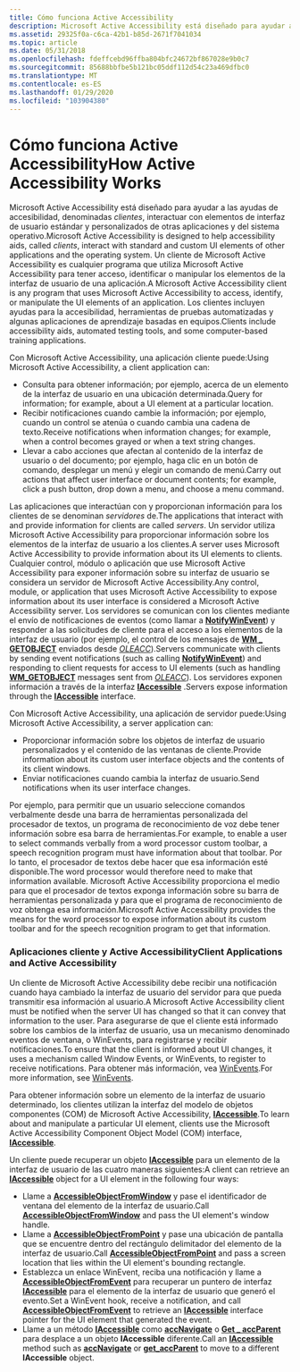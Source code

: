 ```yaml
---
title: Cómo funciona Active Accessibility
description: Microsoft Active Accessibility está diseñado para ayudar a las ayudas de accesibilidad, denominadas clientes, interactuar con elementos de interfaz de usuario estándar y personalizados de otras aplicaciones y del sistema operativo.
ms.assetid: 29325f0a-c6ca-42b1-b85d-2671f7041034
ms.topic: article
ms.date: 05/31/2018
ms.openlocfilehash: fdeffcebd96ffba804bfc24672bf867028e9b0c7
ms.sourcegitcommit: 85688bbfbe5b121bc05ddf112d54c23a469dfbc0
ms.translationtype: MT
ms.contentlocale: es-ES
ms.lasthandoff: 01/29/2020
ms.locfileid: "103904380"
---
```

# <a name="how-active-accessibility-works"></a><span data-ttu-id="1c47e-103">Cómo funciona Active Accessibility</span><span class="sxs-lookup"><span data-stu-id="1c47e-103">How Active Accessibility Works</span></span>

<span data-ttu-id="1c47e-104">Microsoft Active Accessibility está diseñado para ayudar a las ayudas de accesibilidad, denominadas *clientes*, interactuar con elementos de interfaz de usuario estándar y personalizados de otras aplicaciones y del sistema operativo.</span><span class="sxs-lookup"><span data-stu-id="1c47e-104">Microsoft Active Accessibility is designed to help accessibility aids, called *clients*, interact with standard and custom UI elements of other applications and the operating system.</span></span> <span data-ttu-id="1c47e-105">Un cliente de Microsoft Active Accessibility es cualquier programa que utiliza Microsoft Active Accessibility para tener acceso, identificar o manipular los elementos de la interfaz de usuario de una aplicación.</span><span class="sxs-lookup"><span data-stu-id="1c47e-105">A Microsoft Active Accessibility client is any program that uses Microsoft Active Accessibility to access, identify, or manipulate the UI elements of an application.</span></span> <span data-ttu-id="1c47e-106">Los clientes incluyen ayudas para la accesibilidad, herramientas de pruebas automatizadas y algunas aplicaciones de aprendizaje basadas en equipos.</span><span class="sxs-lookup"><span data-stu-id="1c47e-106">Clients include accessibility aids, automated testing tools, and some computer-based training applications.</span></span>

<span data-ttu-id="1c47e-107">Con Microsoft Active Accessibility, una aplicación cliente puede:</span><span class="sxs-lookup"><span data-stu-id="1c47e-107">Using Microsoft Active Accessibility, a client application can:</span></span>

-   <span data-ttu-id="1c47e-108">Consulta para obtener información; por ejemplo, acerca de un elemento de la interfaz de usuario en una ubicación determinada.</span><span class="sxs-lookup"><span data-stu-id="1c47e-108">Query for information; for example, about a UI element at a particular location.</span></span>
-   <span data-ttu-id="1c47e-109">Recibir notificaciones cuando cambie la información; por ejemplo, cuando un control se atenúa o cuando cambia una cadena de texto.</span><span class="sxs-lookup"><span data-stu-id="1c47e-109">Receive notifications when information changes; for example, when a control becomes grayed or when a text string changes.</span></span>
-   <span data-ttu-id="1c47e-110">Llevar a cabo acciones que afectan al contenido de la interfaz de usuario o del documento; por ejemplo, haga clic en un botón de comando, desplegar un menú y elegir un comando de menú.</span><span class="sxs-lookup"><span data-stu-id="1c47e-110">Carry out actions that affect user interface or document contents; for example, click a push button, drop down a menu, and choose a menu command.</span></span>

<span data-ttu-id="1c47e-111">Las aplicaciones que interactúan con y proporcionan información para los clientes de se denominan *servidores* de.</span><span class="sxs-lookup"><span data-stu-id="1c47e-111">The applications that interact with and provide information for clients are called *servers*.</span></span> <span data-ttu-id="1c47e-112">Un servidor utiliza Microsoft Active Accessibility para proporcionar información sobre los elementos de la interfaz de usuario a los clientes.</span><span class="sxs-lookup"><span data-stu-id="1c47e-112">A server uses Microsoft Active Accessibility to provide information about its UI elements to clients.</span></span> <span data-ttu-id="1c47e-113">Cualquier control, módulo o aplicación que use Microsoft Active Accessibility para exponer información sobre su interfaz de usuario se considera un servidor de Microsoft Active Accessibility.</span><span class="sxs-lookup"><span data-stu-id="1c47e-113">Any control, module, or application that uses Microsoft Active Accessibility to expose information about its user interface is considered a Microsoft Active Accessibility server.</span></span> <span data-ttu-id="1c47e-114">Los servidores se comunican con los clientes mediante el envío de notificaciones de eventos (como llamar a [**NotifyWinEvent**](/windows/desktop/api/Winuser/nf-winuser-notifywinevent)) y responder a las solicitudes de cliente para el acceso a los elementos de la interfaz de usuario (por ejemplo, el control de los mensajes de [**WM \_ GETOBJECT**](wm-getobject.md) enviados desde [*OLEACC*](uiauto-glossary.md)).</span><span class="sxs-lookup"><span data-stu-id="1c47e-114">Servers communicate with clients by sending event notifications (such as calling [**NotifyWinEvent**](/windows/desktop/api/Winuser/nf-winuser-notifywinevent)) and responding to client requests for access to UI elements (such as handling [**WM\_GETOBJECT**](wm-getobject.md) messages sent from [*OLEACC*](uiauto-glossary.md)).</span></span> <span data-ttu-id="1c47e-115">Los servidores exponen información a través de la interfaz [**IAccessible**](/windows/desktop/api/oleacc/nn-oleacc-iaccessible) .</span><span class="sxs-lookup"><span data-stu-id="1c47e-115">Servers expose information through the [**IAccessible**](/windows/desktop/api/oleacc/nn-oleacc-iaccessible) interface.</span></span>

<span data-ttu-id="1c47e-116">Con Microsoft Active Accessibility, una aplicación de servidor puede:</span><span class="sxs-lookup"><span data-stu-id="1c47e-116">Using Microsoft Active Accessibility, a server application can:</span></span>

-   <span data-ttu-id="1c47e-117">Proporcionar información sobre los objetos de interfaz de usuario personalizados y el contenido de las ventanas de cliente.</span><span class="sxs-lookup"><span data-stu-id="1c47e-117">Provide information about its custom user interface objects and the contents of its client windows.</span></span>
-   <span data-ttu-id="1c47e-118">Enviar notificaciones cuando cambia la interfaz de usuario.</span><span class="sxs-lookup"><span data-stu-id="1c47e-118">Send notifications when its user interface changes.</span></span>

<span data-ttu-id="1c47e-119">Por ejemplo, para permitir que un usuario seleccione comandos verbalmente desde una barra de herramientas personalizada del procesador de textos, un programa de reconocimiento de voz debe tener información sobre esa barra de herramientas.</span><span class="sxs-lookup"><span data-stu-id="1c47e-119">For example, to enable a user to select commands verbally from a word processor custom toolbar, a speech recognition program must have information about that toolbar.</span></span> <span data-ttu-id="1c47e-120">Por lo tanto, el procesador de textos debe hacer que esa información esté disponible.</span><span class="sxs-lookup"><span data-stu-id="1c47e-120">The word processor would therefore need to make that information available.</span></span> <span data-ttu-id="1c47e-121">Microsoft Active Accessibility proporciona el medio para que el procesador de textos exponga información sobre su barra de herramientas personalizada y para que el programa de reconocimiento de voz obtenga esa información.</span><span class="sxs-lookup"><span data-stu-id="1c47e-121">Microsoft Active Accessibility provides the means for the word processor to expose information about its custom toolbar and for the speech recognition program to get that information.</span></span>

### <a name="client-applications-and-active-accessibility"></a><span data-ttu-id="1c47e-122">Aplicaciones cliente y Active Accessibility</span><span class="sxs-lookup"><span data-stu-id="1c47e-122">Client Applications and Active Accessibility</span></span>

<span data-ttu-id="1c47e-123">Un cliente de Microsoft Active Accessibility debe recibir una notificación cuando haya cambiado la interfaz de usuario del servidor para que pueda transmitir esa información al usuario.</span><span class="sxs-lookup"><span data-stu-id="1c47e-123">A Microsoft Active Accessibility client must be notified when the server UI has changed so that it can convey that information to the user.</span></span> <span data-ttu-id="1c47e-124">Para asegurarse de que el cliente está informado sobre los cambios de la interfaz de usuario, usa un mecanismo denominado eventos de ventana, o WinEvents, para registrarse y recibir notificaciones.</span><span class="sxs-lookup"><span data-stu-id="1c47e-124">To ensure that the client is informed about UI changes, it uses a mechanism called Window Events, or WinEvents, to register to receive notifications.</span></span> <span data-ttu-id="1c47e-125">Para obtener más información, vea [WinEvents](winevents-infrastructure.md).</span><span class="sxs-lookup"><span data-stu-id="1c47e-125">For more information, see [WinEvents](winevents-infrastructure.md).</span></span>

<span data-ttu-id="1c47e-126">Para obtener información sobre un elemento de la interfaz de usuario determinado, los clientes utilizan la interfaz del modelo de objetos componentes (COM) de Microsoft Active Accessibility, [**IAccessible**](/windows/desktop/api/oleacc/nn-oleacc-iaccessible).</span><span class="sxs-lookup"><span data-stu-id="1c47e-126">To learn about and manipulate a particular UI element, clients use the Microsoft Active Accessibility Component Object Model (COM) interface, [**IAccessible**](/windows/desktop/api/oleacc/nn-oleacc-iaccessible).</span></span>

<span data-ttu-id="1c47e-127">Un cliente puede recuperar un objeto [**IAccessible**](/windows/desktop/api/oleacc/nn-oleacc-iaccessible) para un elemento de la interfaz de usuario de las cuatro maneras siguientes:</span><span class="sxs-lookup"><span data-stu-id="1c47e-127">A client can retrieve an [**IAccessible**](/windows/desktop/api/oleacc/nn-oleacc-iaccessible) object for a UI element in the following four ways:</span></span>

-   <span data-ttu-id="1c47e-128">Llame a [**AccessibleObjectFromWindow**](/windows/desktop/api/Oleacc/nf-oleacc-accessibleobjectfromwindow) y pase el identificador de ventana del elemento de la interfaz de usuario.</span><span class="sxs-lookup"><span data-stu-id="1c47e-128">Call [**AccessibleObjectFromWindow**](/windows/desktop/api/Oleacc/nf-oleacc-accessibleobjectfromwindow) and pass the UI element's window handle.</span></span>
-   <span data-ttu-id="1c47e-129">Llame a [**AccessibleObjectFromPoint**](/windows/desktop/api/Oleacc/nf-oleacc-accessibleobjectfrompoint) y pase una ubicación de pantalla que se encuentre dentro del rectángulo delimitador del elemento de la interfaz de usuario.</span><span class="sxs-lookup"><span data-stu-id="1c47e-129">Call [**AccessibleObjectFromPoint**](/windows/desktop/api/Oleacc/nf-oleacc-accessibleobjectfrompoint) and pass a screen location that lies within the UI element's bounding rectangle.</span></span>
-   <span data-ttu-id="1c47e-130">Establezca un enlace WinEvent, reciba una notificación y llame a [**AccessibleObjectFromEvent**](/windows/desktop/api/Oleacc/nf-oleacc-accessibleobjectfromevent) para recuperar un puntero de interfaz [**IAccessible**](/windows/desktop/api/oleacc/nn-oleacc-iaccessible) para el elemento de la interfaz de usuario que generó el evento.</span><span class="sxs-lookup"><span data-stu-id="1c47e-130">Set a WinEvent hook, receive a notification, and call [**AccessibleObjectFromEvent**](/windows/desktop/api/Oleacc/nf-oleacc-accessibleobjectfromevent) to retrieve an [**IAccessible**](/windows/desktop/api/oleacc/nn-oleacc-iaccessible) interface pointer for the UI element that generated the event.</span></span>
-   <span data-ttu-id="1c47e-131">Llame a un método [**IAccessible**](/windows/desktop/api/oleacc/nn-oleacc-iaccessible) como [**accNavigate**](/windows/desktop/api/Oleacc/nf-oleacc-iaccessible-accnavigate) o [**Get \_ accParent**](/windows/desktop/api/Oleacc/nf-oleacc-iaccessible-get_accparent) para desplace a un objeto **IAccessible** diferente.</span><span class="sxs-lookup"><span data-stu-id="1c47e-131">Call an [**IAccessible**](/windows/desktop/api/oleacc/nn-oleacc-iaccessible) method such as [**accNavigate**](/windows/desktop/api/Oleacc/nf-oleacc-iaccessible-accnavigate) or [**get\_accParent**](/windows/desktop/api/Oleacc/nf-oleacc-iaccessible-get_accparent) to move to a different **IAccessible** object.</span></span>

 

 




